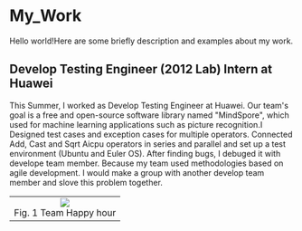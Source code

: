 # My_Work
Hello world!Here are some briefly description and examples about my work. 

## Develop Testing Engineer (2012 Lab) Intern at Huawei
This Summer, I worked as Develop Testing Engineer at Huawei. Our team's goal is a free and open-source software library named 
"MindSpore", which used for machine learning applications such as picture recognition.I Designed test cases and exception 
cases for multiple operators. Connected Add, Cast and Sqrt Aicpu operators in series and parallel and set up a test environment
(Ubuntu and Euler OS). After finding bugs, I debuged it with develope team member. Because my team used methodologies based on
agile development. I would make a group with another develop team member and slove this problem together.

<table>
    <tr>
        <td><div align=center><img src="https://github.com/shuorenyuyu/My_Work/blob/master/IMG/Huawei.jpg" > <br> Fig. 1 Team Happy hour</div></td> 
    </tr>   
</table>

